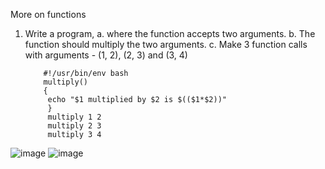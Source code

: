 More on functions

1) Write a program, 
   a. where the function accepts two arguments.
   b. The function should multiply the two arguments.
   c. Make 3 function calls with arguments - (1, 2), (2, 3) and (3, 4)

           #!/usr/bin/env bash
           multiply()
           {
            echo "$1 multiplied by $2 is $(($1*$2))"
            }
            multiply 1 2
            multiply 2 3
            multiply 3 4


![image](https://github.com/Sharath15eUR/SivanithishRK/assets/79641980/5f862113-757e-4134-9437-da83d59d2cf5)
![image](https://github.com/Sharath15eUR/SivanithishRK/assets/79641980/dc6cd48b-887d-48ee-8839-82f5584fba28)
